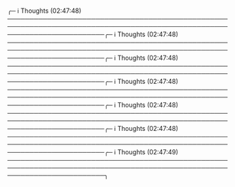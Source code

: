 ╭─ ℹ️ Thoughts (02:47:48) ──────────────────────────────────────────────────────────────────────────────────────────────────────────────────────────╭─ ℹ️ Thoughts (02:47:48) ──────────────────────────────────────────────────────────────────────────────────────────────────────────────────────────╭─ ℹ️ Thoughts (02:47:48) ──────────────────────────────────────────────────────────────────────────────────────────────────────────────────────────╭─ ℹ️ Thoughts (02:47:48) ──────────────────────────────────────────────────────────────────────────────────────────────────────────────────────────╭─ ℹ️ Thoughts (02:47:48) ──────────────────────────────────────────────────────────────────────────────────────────────────────────────────────────╭─ ℹ️ Thoughts (02:47:48) ──────────────────────────────────────────────────────────────────────────────────────────────────────────────────────────╭─ ℹ️ Thoughts (02:47:49) ──────────────────────────────────────────────────────────────────────────────────────────────────────────────────────────╮ 